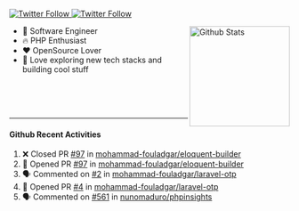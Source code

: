 <p>
  <a href="https://twitter.com/50bhan">
    <img alt="Twitter Follow" src="https://img.shields.io/twitter/follow/50bhan?color=1DA1F2&logo=twitter&style=for-the-badge">
  </a>
  
  <a href="https://www.linkedin.com/in/50bhan">
    <img alt="Twitter Follow" src="https://img.shields.io/badge/LinkedIn-0077B5?style=for-the-badge&logo=linkedin&logoColor=white">
  </a>
</p>

<img alt="Github Stats" src="https://github-readme-stats.vercel.app/api?username=50bhan&show_icons=true" align="right" height="180" />

- 🔭 Software Engineer
- :fire: PHP Enthusiast
- :hearts: OpenSource Lover
- 🚀 Love exploring new tech stacks and building cool stuff

<br><br><br><hr>

#### Github Recent Activities
<!--START_SECTION:activity-->
1. ❌ Closed PR [#97](https://github.com/mohammad-fouladgar/eloquent-builder/pull/97) in [mohammad-fouladgar/eloquent-builder](https://github.com/mohammad-fouladgar/eloquent-builder)
2. 💪 Opened PR [#97](https://github.com/mohammad-fouladgar/eloquent-builder/pull/97) in [mohammad-fouladgar/eloquent-builder](https://github.com/mohammad-fouladgar/eloquent-builder)
3. 🗣 Commented on [#2](https://github.com/mohammad-fouladgar/laravel-otp/issues/2) in [mohammad-fouladgar/laravel-otp](https://github.com/mohammad-fouladgar/laravel-otp)
4. 💪 Opened PR [#4](https://github.com/mohammad-fouladgar/laravel-otp/pull/4) in [mohammad-fouladgar/laravel-otp](https://github.com/mohammad-fouladgar/laravel-otp)
5. 🗣 Commented on [#561](https://github.com/nunomaduro/phpinsights/issues/561) in [nunomaduro/phpinsights](https://github.com/nunomaduro/phpinsights)
<!--END_SECTION:activity-->
